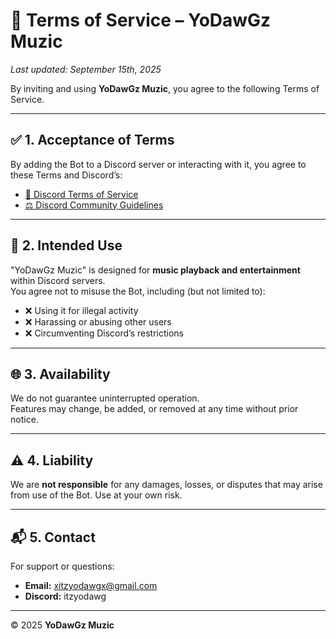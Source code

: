 # 📜 Terms of Service – YoDawGz Muzic

*Last updated: September 15th, 2025*

By inviting and using **YoDawGz Muzic**, you agree to the following Terms of Service.

---

## ✅ 1. Acceptance of Terms
By adding the Bot to a Discord server or interacting with it, you agree to these Terms and Discord’s:

- [📖 Discord Terms of Service](https://discord.com/terms)  
- [⚖️ Discord Community Guidelines](https://discord.com/guidelines)  

---

## 🎵 2. Intended Use
"YoDawGz Muzic" is designed for **music playback and entertainment** within Discord servers.  
You agree not to misuse the Bot, including (but not limited to):

- ❌ Using it for illegal activity  
- ❌ Harassing or abusing other users  
- ❌ Circumventing Discord’s restrictions  

---

## 🌐 3. Availability
We do not guarantee uninterrupted operation.  
Features may change, be added, or removed at any time without prior notice.

---

## ⚠️ 4. Liability
We are **not responsible** for any damages, losses, or disputes that may arise from use of the Bot. Use at your own risk.

---

## 📬 5. Contact
For support or questions:

- **Email:** xitzyodawgx@gmail.com  
- **Discord:** itzyodawg  

---

© 2025 **YoDawGz Muzic**
